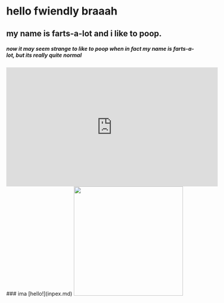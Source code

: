 # hello fwiendly braaah
## my name is farts-a-lot and i like to poop.
##### now it may seem strange to like to poop when in fact my name is farts-a-lot, but its really quite normal
<iframe width="560" height="315"  autoplay; loop; src="https://www.youtube.com/embed/Ki_0iES2cGI" title="YouTube video player" frameborder="0" allow="accelerometer; clipboard-write; encrypted-media; gyroscope; picture-in-picture; web-share" allowfullscreen></iframe>
### ima
[hello!](inpex.md)

<link rel="stylesheet" href="index.css" type="image" />
<img src="https://user-images.githubusercontent.com/132719464/236586035-e6a659ed-e78f-4f2f-9c87-61e685a76210.jpeg" width="289" />


